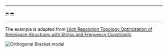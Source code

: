 ***
[⬅️](../009/README.md "Previous example")
[➡️](../011/README.md "Next example")
***

The example is adapted from [High Resolution Topology Optimization of Aerospace Structures with Stress and Frequency Constraints](http://dx.doi.org/10.2514/6.2018-4056)

![Orthogonal Bracket model](orthogonal_bracket.png "Finite element model of the orthogonal bracket")

